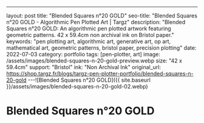 ---
layout: post
title: "Blended Squares n°20 GOLD"
seo-title: "Blended Squares n°20 GOLD - Algorithmic Pen Plotted Art | Targz"
description: "Blended Squares n°20 GOLD: An algorithmic pen plotted artwork featuring geometric patterns. 42 x 59.4cm non archival ink on Bristol paper."
keywords: "pen plotting art, algorithmic art, generative art, op art, mathematical art, geometric patterns, bristol paper, precision plotting"
date: 2022-07-03
category: portfolio
tags: [pen-plotter, art]
image: /assets/images/blended-squares-n-20-gold-preview.webp
size: "42 x 59.4cm"
support: "Bristol"
ink: "Non Archival Ink"
original_url: https://shop.targz.fr/blogs/targz-pen-plotter-portfolio/blended-squares-n-20-gold
---![Blended Squares n°20 GOLD]({{ site.baseurl }}/assets/images/blended-squares-n-20-gold-02.webp)

# Blended Squares n°20 GOLD

